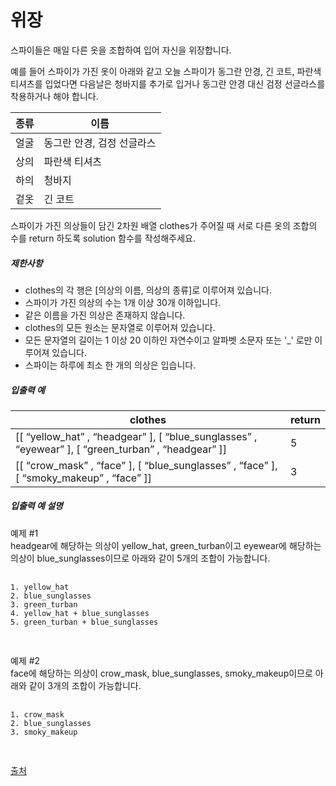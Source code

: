 # 위장

<p>스파이들은 매일 다른 옷을 조합하여 입어 자신을 위장합니다.</p>

<p>예를 들어 스파이가 가진 옷이 아래와 같고 오늘 스파이가 동그란 안경, 긴 코트, 파란색 티셔츠를 입었다면 다음날은 청바지를 추가로 입거나 동그란 안경 대신 검정 선글라스를 착용하거나 해야 합니다.</p>
<table class="table">
    <thead>
        <tr>
            <th>종류</th>
            <th>이름</th>
        </tr>
    </thead>
    <tbody>
        <tr>
            <td>얼굴</td>
            <td>동그란 안경, 검정 선글라스</td>
        </tr>
        <tr>
            <td>상의</td>
            <td>파란색 티셔츠</td>
        </tr>
        <tr>
            <td>하의</td>
            <td>청바지</td>
        </tr>
        <tr>
            <td>겉옷</td>
            <td>긴 코트</td>
        </tr>
    </tbody>
</table>
<p>스파이가 가진 의상들이 담긴 2차원 배열 clothes가 주어질 때 서로 다른 옷의 조합의 수를 return 하도록 solution 함수를 작성해주세요.</p>

<h5>제한사항</h5>

<ul>
    <li>clothes의 각 행은 [의상의 이름, 의상의 종류]로 이루어져 있습니다.</li>
    <li>스파이가 가진 의상의 수는 1개 이상 30개 이하입니다.</li>
    <li>같은 이름을 가진 의상은 존재하지 않습니다.</li>
    <li>clothes의 모든 원소는 문자열로 이루어져 있습니다.</li>
    <li>모든 문자열의 길이는 1 이상 20 이하인 자연수이고 알파벳 소문자 또는 &#39;_&#39; 로만 이루어져 있습니다.</li>
    <li>스파이는 하루에 최소 한 개의 의상은 입습니다.</li>
</ul>

<h5>입출력 예</h5>
<table class="table">
    <thead>
        <tr>
            <th>clothes</th>
            <th>return</th>
        </tr>
    </thead>
    <tbody>
        <tr>
            <td>
                [[
                <q>yellow_hat</q>
                , 
                <q>headgear</q>
                ], [
                <q>blue_sunglasses</q>
                , 
                <q>eyewear</q>
                ], [
                <q>green_turban</q>
                , 
                <q>headgear</q>
                ]]
            </td>
            <td>5</td>
        </tr>
        <tr>
            <td>
                [[
                <q>crow_mask</q>
                , 
                <q>face</q>
                ], [
                <q>blue_sunglasses</q>
                , 
                <q>face</q>
                ], [
                <q>smoky_makeup</q>
                , 
                <q>face</q>
                ]]
            </td>
            <td>3</td>
        </tr>
    </tbody>
</table>
<h5>입출력 예 설명</h5>

<p>
    예제 #1
    <br>
    headgear에 해당하는 의상이 yellow_hat, green_turban이고 eyewear에 해당하는 의상이 blue_sunglasses이므로 아래와 같이 5개의 조합이 가능합니다.
</p>
<div>
    <pre>
        <code>
1. yellow_hat
2. blue_sunglasses
3. green_turban
4. yellow_hat + blue_sunglasses
5. green_turban + blue_sunglasses
        </code>
    </pre>
</div>
<p>
    예제 #2
    <br>
    face에 해당하는 의상이 crow_mask, blue_sunglasses, smoky_makeup이므로 아래와 같이 3개의 조합이 가능합니다.
</p>
<div>
    <pre>
        <code>
1. crow_mask
2. blue_sunglasses
3. smoky_makeup
        </code>
    </pre>
</div>
<p>
    <a href="http://2013.bapc.eu/" target="_blank" rel="noopener">출처</a>
</p>